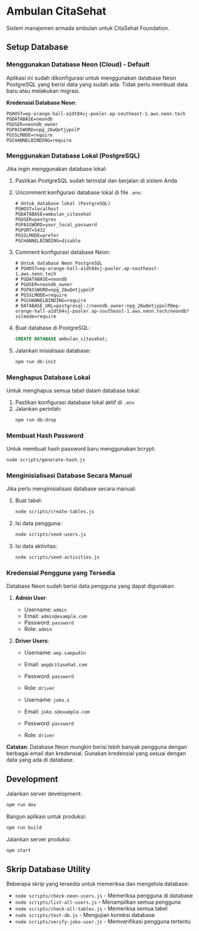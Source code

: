 # Ambulan CitaSehat

Sistem manajemen armada ambulan untuk CitaSehat Foundation.

## Setup Database

### Menggunakan Database Neon (Cloud) - Default

Aplikasi ini sudah dikonfigurasi untuk menggunakan database Neon PostgreSQL yang berisi data yang sudah ada. Tidak perlu membuat data baru atau melakukan migrasi.

**Kredensial Database Neon**:
```
PGHOST=ep-orange-hall-a1dt84vj-pooler.ap-southeast-1.aws.neon.tech
PGDATABASE=neondb
PGUSER=neondb_owner
PGPASSWORD=npg_26wQetjypolP
PGSSLMODE=require
PGCHANNELBINDING=require
```

### Menggunakan Database Lokal (PostgreSQL)

Jika ingin menggunakan database lokal:

1. Pastikan PostgreSQL sudah terinstal dan berjalan di sistem Anda
2. Uncomment konfigurasi database lokal di file `.env`:
   ```
   # Untuk database lokal (PostgreSQL)
   PGHOST=localhost
   PGDATABASE=ambulan_citasehat
   PGUSER=postgres
   PGPASSWORD=your_local_password
   PGPORT=5432
   PGSSLMODE=prefer
   PGCHANNELBINDING=disable
   ```

3. Comment konfigurasi database Neon:
   ```
   # Untuk database Neon PostgreSQL
   # PGHOST=ep-orange-hall-a1dt84vj-pooler.ap-southeast-1.aws.neon.tech
   # PGDATABASE=neondb
   # PGUSER=neondb_owner
   # PGPASSWORD=npg_26wQetjypolP
   # PGSSLMODE=require
   # PGCHANNELBINDING=require
   # DATABASE_URL=postgresql://neondb_owner:npg_26wQetjypolP@ep-orange-hall-a1dt84vj-pooler.ap-southeast-1.aws.neon.tech/neondb?sslmode=require
   ```

4. Buat database di PostgreSQL:
   ```sql
   CREATE DATABASE ambulan_citasehat;
   ```

5. Jalankan inisialisasi database:
   ```bash
   npm run db:init
   ```

### Menghapus Database Lokal

Untuk menghapus semua tabel dalam database lokal:

1. Pastikan konfigurasi database lokal aktif di `.env`
2. Jalankan perintah:
   ```bash
   npm run db:drop
   ```

### Membuat Hash Password

Untuk membuat hash password baru menggunakan bcrypt:

```bash
node scripts/generate-hash.js
```

### Menginisialisasi Database Secara Manual

Jika perlu menginisialisasi database secara manual:

1. Buat tabel:
   ```bash
   node scripts/create-tables.js
   ```

2. Isi data pengguna:
   ```bash
   node scripts/seed-users.js
   ```

3. Isi data aktivitas:
   ```bash
   node scripts/seed-activities.js
   ```

### Kredensial Pengguna yang Tersedia

Database Neon sudah berisi data pengguna yang dapat digunakan:

1. **Admin User**:
   - Username: `admin`
   - Email: `admin@example.com`
   - Password: `password`
   - Role: `admin`

2. **Driver Users**:
   - Username: `aep.saepudin`
   - Email: `aep@citasehat.com`
   - Password: `password`
   - Role: `driver`
   
   - Username: `joko.s`
   - Email: `joko.s@example.com`
   - Password: `password`
   - Role: `driver`

**Catatan**: Database Neon mungkin berisi lebih banyak pengguna dengan berbagai email dan kredensial. Gunakan kredensial yang sesuai dengan data yang ada di database.

## Development

Jalankan server development:
```bash
npm run dev
```

Bangun aplikasi untuk produksi:
```bash
npm run build
```

Jalankan server produksi:
```bash
npm start
```

## Skrip Database Utility

Beberapa skrip yang tersedia untuk memeriksa dan mengelola database:

- `node scripts/check-neon-users.js` - Memeriksa pengguna di database
- `node scripts/list-all-users.js` - Menampilkan semua pengguna
- `node scripts/check-all-tables.js` - Memeriksa semua tabel
- `node scripts/test-db.js` - Mengujian koneksi database
- `node scripts/verify-joko-user.js` - Memverifikasi pengguna tertentu